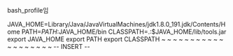 bash_profile임

JAVA_HOME=Library/Java/JavaVirtualMachines/jdk1.8.0_191.jdk/Contents/Home
PATH=$PATH:$JAVA_HOME/bin
CLASSPATH=.:$JAVA_HOME/lib/tools.jar
export JAVA_HOME
export PATH
export CLASSPATH
~
~
~
~
~
~
~
~
~
~
~
~
~
~
~
~
~
~
~
-- INSERT --
